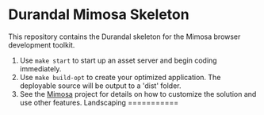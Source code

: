 Durandal Mimosa Skeleton
========================

This repository contains the Durandal skeleton for the Mimosa browser development toolkit.

1. Use `make start` to start up an asset server and begin coding immediately.
2. Use `make build-opt` to create your optimized application. The deployable source will be output to a 'dist' folder.
3. See the [Mimosa](http://mimosajs.com/) project for details on how to customize the solution and use other features.
Landscaping
===========
